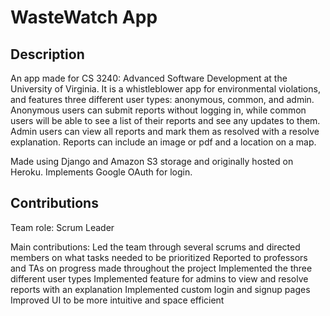 # WasteWatch App

## Description

An app made for CS 3240: Advanced Software Development at the University of Virginia. It is a whistleblower app for environmental violations, and features three different user types: anonymous, common, and admin. Anonymous users can submit reports without logging in, while common users will be able to see a list of their reports and see any updates to them. Admin users can view all reports and mark them as resolved with a resolve explanation. Reports can include an image or pdf and a location on a map.

Made using Django and Amazon S3 storage and originally hosted on Heroku. Implements Google OAuth for login.


## Contributions

Team role: Scrum Leader

Main contributions:
Led the team through several scrums and directed members on what tasks needed to be prioritized
Reported to professors and TAs on progress made throughout the project
Implemented the three different user types
Implemented feature for admins to view and resolve reports with an explanation
Implemented custom login and signup pages
Improved UI to be more intuitive and space efficient
